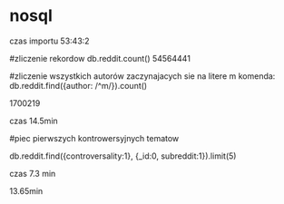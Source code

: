 # nosql

czas importu 53:43:2

#zliczenie rekordow
db.reddit.count()
54564441

#zliczenie wszystkich autorów zaczynajacych sie na litere m
komenda: db.reddit.find({author: /^m/}).count()

1700219

czas 14.5min

#piec pierwszych kontrowersyjnych tematow

db.reddit.find({controversality:1}, {_id:0, subreddit:1}).limit(5)

czas 7.3 min

13.65min
